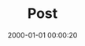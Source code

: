 ---
layout: post
title:  "Post"
date:   2000-01-01 00:00:20
categories: jekyll update
excerpt: Post
---